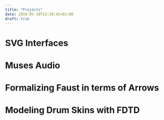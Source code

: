 ```yaml
---
title: "Projects"
date: 2019-05-10T13:29:41+01:00
draft: true
---
```


# SVG Interfaces

# Muses Audio

# Formalizing Faust in terms of Arrows

# Modeling Drum Skins with FDTD 


